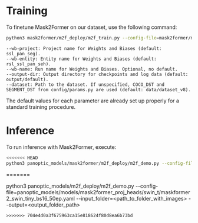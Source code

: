 # Training 
To finetune Mask2Former on our dataset, use the following command:

```bash
python3 mask2former/m2f_deploy/m2f_train.py --config-file=mask2former/models/mask2former_proj_heads/swin_t/maskformer2_swin_tiny_bs16_50ep.yaml --wb-project=ssl_pan_seg --wb-entity=rsl_ssl_pan_seh --wb-name=<optional_run_name> --mae-pretrain=<path_to_pretrained_model> --output-dir=output/default --dataset=data/dataset_v8 --caterpillar=<path_to_caterpillar_dataset>
```
    --wb-project: Project name for Weights and Biases (default: ssl_pan_seg).
    --wb-entity: Entity name for Weights and Biases (default: rsl_ssl_pan_seh).
    --wb-name: Run name for Weights and Biases. Optional, no default.
    --output-dir: Output directory for checkpoints and log data (default: output/default).
    --dataset: Path to the dataset. If unspecified, COCO_DST and SEGMENT_DST from config/params.py are used (default: data/dataset_v8).

The default values for each parameter are already set up properly for a standard training procedure.

# Inference

To run inference with Mask2Former, execute:
```bash
<<<<<<< HEAD
python3 panoptic_models/mask2former/m2f_deploy/m2f_demo.py --config-file=panoptic_models/mask2former/models/mask2former_proj_heads/swin_t/maskformer2_swin_tiny_bs16_50ep.yaml --input_folder=<path_to_folder_with_images> --output=<output_folder_path>
```
=======

python3 panoptic_models/m2f_deploy/m2f_demo.py --config-file=panoptic_models/models/mask2former_proj_heads/swin_t/maskformer2_swin_tiny_bs16_50ep.yaml --input_folder=<path_to_folder_with_images> --output=<output_folder_path>
```
>>>>>>> 704e4d0a3f675963ca15e818624f80d8ea6b73bd
